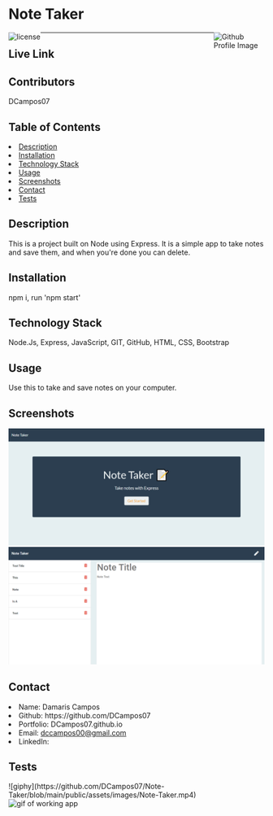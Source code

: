 # Note Taker
<img align="left" src="https://img.shields.io/badge/License-MIT-green" alt="license">
<img align="right" width="100" height="100" src="https://avatars0.githubusercontent.com/u/68753563?s=400&u=db8ed5c85d35601b1cace358ee79fa43b9f12676&v=4" alt="Github Profile Image"><hr>

## Live Link


## Contributors
DCampos07
    
## Table of Contents
<li><a href="#description">Description</a></li>  
<li><a href="#installation">Installation</a></li> 
<li><a href="#tech">Technology Stack</a></li> 
<li><a href="#usage">Usage</a></li> 
<li><a href="#screenshots">Screenshots</a></li> 
<li><a href="#contact">Contact</a></li> 
<li><a href="#tests">Tests</a></li> 
  
<h2 id= "description">Description</h2>
This is a project built on Node using Express. It is a simple app to take notes and save them, and when you're done you can delete.
  
<h2 id= "installation">Installation</h2>
npm i, run 'npm start'
    
<h2 id= "technology">Technology Stack</h2>
 Node.Js, Express, JavaScript, GIT, GitHub, HTML, CSS, Bootstrap
  
<h2 id= "usage">Usage</h2>
Use this to take and save notes on your computer.
  
<h2 id= "screenshots">Screenshots</h2>
<img src="public/assets/images/note-main.png" alt="screenshot of app">
<img src="public/assets/images/note-note.png" alt="screenshot of app">


<h2 id= "contact">Contact</h2>
<li>Name: Damaris Campos</li> 
<li>Github: https://github.com/DCampos07</li> 
<li>Portfolio: DCampos07.github.io</li>
<li>Email: <a href="mailto:dccampos00@gmail.com" target="_blank">dccampos00@gmail.com</a></li> 
<li>LinkedIn: </li> 
    
<h2 id= "tests">Tests</h2>
![giphy](https://github.com/DCampos07/Note-Taker/blob/main/public/assets/images/Note-Taker.mp4)
<img src="public/assets/images/Note-Taker.mp4" alt="gif of working app">
